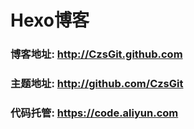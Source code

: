 # Hexo博客
### 博客地址: http://CzsGit.github.com
### 主题地址: http://github.com/CzsGit
### 代码托管: https://code.aliyun.com